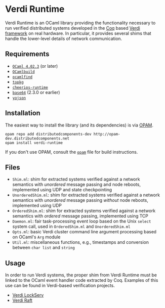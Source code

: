Verdi Runtime
=============

Verdi Runtime is an OCaml library providing the functionality necessary to run verified distributed systems developed in the [Coq](https://coq.inria.fr) based [Verdi framework](https://github.com/uwplse/verdi) on real hardware. In particular, it provides several shims that handle the lower-level details of network communication.

Requirements
------------

- [`OCaml 4.02.3`](https://ocaml.org) (or later)
- [`OCamlbuild`](https://github.com/ocaml/ocamlbuild)
- [`ocamlfind`](http://projects.camlcity.org/projects/findlib.html)
- [`topkg`](http://erratique.ch/software/topkg)
- [`cheerios-runtime`](https://github.com/uwplse/cheerios)
- [`base64`](https://github.com/mirage/ocaml-base64) (2.3.0 or earlier)
- [`yojson`](https://github.com/ocaml-community/yojson)

Installation
------------

The easiest way to install the library (and its dependencies) is via [OPAM](https://opam.ocaml.org).

```
opam repo add distributedcomponents-dev http://opam-dev.distributedcomponents.net
opam install verdi-runtime
```

If you don't use OPAM, consult the [`opam`](opam) file for build instructions.

Files
-----

- `Shim.ml`: shim for extracted systems verified against a network semantics with _unordered_ message passing and node reboots, implemented using UDP and state checkpointing
- `UnorderedShim.ml`: shim for extracted systems verified against a network semantics with _unordered_ message passing *without* node reboots, implemented using UDP
- `OrderedShim.ml`: shim for extracted systems verified against a network semantics with _ordered_ message passing, implemented using TCP
- `Daemon.ml`: fair task-processing event loop based on the Unix `select` system call, used in `OrderedShim.ml` and `UnorderedShim.ml`
- `Opts.ml`: basic Verdi cluster command line argument processing based on OCaml's `Arg` module
- `Util.ml`: miscellaneous functions, e.g., timestamps and conversion between `char list` and `string`

Usage
-----

In order to run Verdi systems, the proper shim from Verdi Runtime must be linked to the OCaml event handler code extracted by Coq. Examples of this use can be found in Verdi-based verification projects.

- [Verdi LockServ](https://github.com/DistributedComponents/verdi-lockserv)
- [Verdi Raft](https://github.com/uwplse/verdi-raft)
